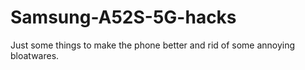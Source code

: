 # Samsung-A52S-5G-hacks
Just some things to make the phone better and rid of some annoying bloatwares.
